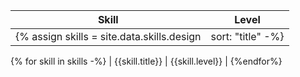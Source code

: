 

| Skill | Level |
| ---- | ---- |
{% assign skills = site.data.skills.design | sort: "title" -%}
{% for skill in skills -%}
| {{skill.title}} | {{skill.level}} |
{%endfor%}

